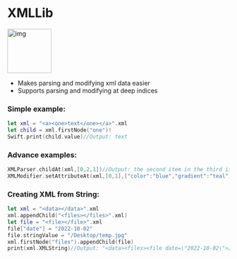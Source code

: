 # XMLLib

<img width="100" alt="img" src="https://rawgit.com/stylekit/img/master/XMLLib.svg">

- Makes parsing and modifying xml data easier
- Supports parsing and modifying at deep indices 

### Simple example:
```swift
let xml = "<a><one>text</one></a>".xml
let child = xml.firstNode("one")!
Swift.print(child.value)//Output: text
```

### Advance examples:
```swift
XMLParser.childAt(xml,[0,2,1])//Output: the second item in the third item in root
XMLModifier.setAttributeAt(xml,[0,1],["color":"blue","gradient":"teal"])//Sets the color and gradient attributes in the second item in root
```

### Creating XML from String:
```swift
let xml = "<data></data>".xml
xml.appendChild("<files></files>".xml)
let file = "<file></file>".xml
file["date"] = "2022-10-02"
file.stringValue = "/Desktop/temp.jpg"
xml.firstNode("files").appendChild(file)
print(xml.XMLString)//Output: "<data><files><file date=\"2022-10-02\">/Desktop/temp.jpg</file></files></data>"
```